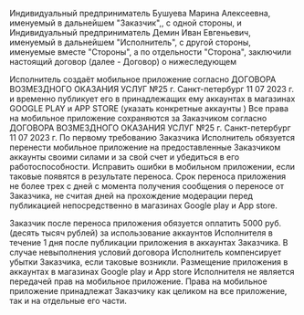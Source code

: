 Индивидуальный предприниматель Бушуева Марина Алексеевна,
именуемый в дальнейшем "Заказчик",, с одной стороны, и Индивидуальный
предприниматель Демин Иван Евгеньевич, именуемый в дальнейшем "Исполнитель", с
другой стороны, именуемые вместе "Стороны", а по отдельности "Сторона", заключили
настоящий договор (далее - Договор) о нижеследующем

Исполнитель создаёт мобильное приложение согласно  ДОГОВОРА ВОЗМЕЗДНОГО ОКАЗАНИЯ УСЛУГ №25
г. Санкт-петербург 11 07 2023 г. и временно публикует его в принадлежащих ему аккаунтах в магазинах GOOGLE PLAY и APP STORE (указать конкретные аккаунты ) Все права на мобильное приложение сохраняются за Заказчиком согласно ДОГОВОРА ВОЗМЕЗДНОГО ОКАЗАНИЯ УСЛУГ №25
г. Санкт-петербург 11 07 2023 г.
По первому требованию Заказчика Исполнитель обязуется перенести мобильное приложение на предоставленные Заказчиком аккаунты своими силами и за свой счет и убедиться в его работоспособности. 
Исправить ошибки в мобильном приложении, если таковые появятся в результате переноса. 
Срок переноса приложения не более трех с дней с момента получения сообщения о переносе от Заказчика, не считая дней на прохождение модерации перед публикацией непосредственно в магазинах Google play и App store. 

Заказчик после переноса приложения обязуется оплатить 5000 руб.(десять тысяч рублей) за использование аккаунтов Исполнителя в течение 1 дня после публикации приложения в аккаунтах Заказчика. 
В случае невыполнения условий договора Исполнитель компенсирует убытки Заказчика, если таковые возникли. 
Размещение приложения в аккаунтах в магазинах Google play и App store  Исполнителя не является передачей прав на мобильное приложение. Права на мобильное приложение принадлежат Заказчику как целиком на все приложение,  так и на отдельные его части.